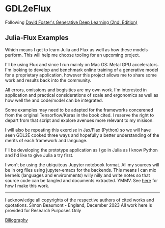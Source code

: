 # GDL2eFlux
Following [David Foster's Generative Deep Learning (2nd. Edition)](https://github.com/davidADSP/Generative_Deep_Learning_2nd_Edition) 

## Julia-Flux Examples

Which means I get to learn Julia and Flux as well as how these models
perform. This will help me choose tooling for an upcoming project.

I'll be using Flux and since I run mainly on Mac OS: Metal GPU
accelerators. I'm looking to develop and benchmark online training of
a generative model for a proprietary application, however this project
allows me to share some work and results back into the community.

All errors, omissions and bogisities are my own work. I'm interested
in application and practical considerations of scale and ergonomics as
well as how well the and code/model can be integrated.

Some examples may need to be adapted for the frameworks concerened
from the original Tensorflow/Keras in the book cited. I reserve the
right to depart from that script and explore avenues more relevant to
my misison.

I will also be repeating this exercise in Jax/Flax (Python) so we will
have seen GDL2E cooked three ways and hopefully a better understanding
of the merits of each framework and language.

I'll be developing the prototype application as I go in Julia as I
know Python and I'd like to give Julia a try first. 

I won't be using the ubiquitous Jupyter notebook format. All my
sources will be in org files using jupyter-emacs for the backends. 
This means I can mix kernels (languages and environments) willy nilly
and write notes so that source code can be tangled and documents
extracted. YMMV. See [here](INSTALL.org) for how I make this work.

____ 

I acknowledge all copyrights of the respective authors of cited works
and quotations. Simon Beaumont - England, December 2023
All work here is provided for Research Purposes Only

[Biliography](citations.bib)



